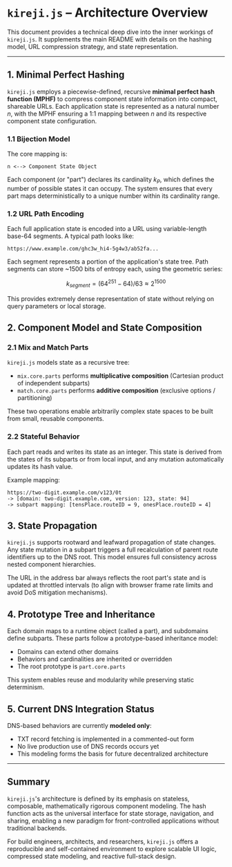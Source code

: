 # `kireji.js` – Architecture Overview

This document provides a technical deep dive into the inner workings of `kireji.js`. It supplements the main README with details on the hashing model, URL compression strategy, and state representation.

---

## 1. Minimal Perfect Hashing

`kireji.js` employs a piecewise-defined, recursive **minimal perfect hash function (MPHF)** to compress component state information into compact, shareable URLs. Each application state is represented as a natural number $`n`$, with the MPHF ensuring a 1:1 mapping between $`n`$ and its respective component state configuration.

### 1.1 Bijection Model

The core mapping is:

```
n <--> Component State Object
```

Each component (or "part") declares its cardinality $`k_P`$, which defines the number of possible states it can occupy. The system ensures that every part maps deterministically to a unique number within its cardinality range.

### 1.2 URL Path Encoding

Each full application state is encoded into a URL using variable-length base-64 segments. A typical path looks like:

```
https://www.example.com/ghc3w_hi4-5g4w3/ab52fa...
```

Each segment represents a portion of the application's state tree. Path segments can store \~1500 bits of entropy each, using the geometric series:

$$
k_{segment} = (64^{251} - 64)/63 ≈ 2^{1500}
$$

This provides extremely dense representation of state without relying on query parameters or local storage.

## 2. Component Model and State Composition

### 2.1 Mix and Match Parts

`kireji.js` models state as a recursive tree:

* `mix.core.parts` performs **multiplicative composition** (Cartesian product of independent subparts)
* `match.core.parts` performs **additive composition** (exclusive options / partitioning)

These two operations enable arbitrarily complex state spaces to be built from small, reusable components.

### 2.2 Stateful Behavior

Each part reads and writes its state as an integer. This state is derived from the states of its subparts or from local input, and any mutation automatically updates its hash value.

Example mapping:

```
https://two-digit.example.com/v123/0t
-> [domain: two-digit.example.com, version: 123, state: 94]
-> subpart mapping: [tensPlace.routeID = 9, onesPlace.routeID = 4]
```

## 3. State Propagation

`kireji.js` supports rootward and leafward propagation of state changes. Any state mutation in a subpart triggers a full recalculation of parent route identifiers up to the DNS root. This model ensures full consistency across nested component hierarchies.

The URL in the address bar always reflects the root part's state and is updated at throttled intervals (to align with browser frame rate limits and avoid DoS mitigation mechanisms).

## 4. Prototype Tree and Inheritance

Each domain maps to a runtime object (called a part), and subdomains define subparts. These parts follow a prototype-based inheritance model:

* Domains can extend other domains
* Behaviors and cardinalities are inherited or overridden
* The root prototype is `part.core.parts`

This system enables reuse and modularity while preserving static determinism.

## 5. Current DNS Integration Status

DNS-based behaviors are currently **modeled only**:

* TXT record fetching is implemented in a commented-out form
* No live production use of DNS records occurs yet
* This modeling forms the basis for future decentralized architecture

---

## Summary

`kireji.js`'s architecture is defined by its emphasis on stateless, composable, mathematically rigorous component modeling. The hash function acts as the universal interface for state storage, navigation, and sharing, enabling a new paradigm for front-controlled applications without traditional backends.

For build engineers, architects, and researchers, `kireji.js` offers a reproducible and self-contained environment to explore scalable UI logic, compressed state modeling, and reactive full-stack design.
